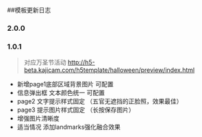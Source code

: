 
##模板更新日志


### 2.0.0

### 1.0.1

> 对应万圣节活动 http://h5-beta.kajicam.com/h5template/halloween/preview/index.html

* 新增page1底部区域背景图片 可配置
* 信息弹出框 文本颜色统一  可配置
* page2 文字提示样式固定 （五官无遮挡的正脸照，效果最佳）
* page3 提示图片样式固定 （长按保存图片）
* 增强图片清晰度
* 适当情况 添加landmarks强化融合效果
